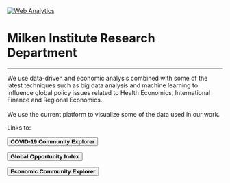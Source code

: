 <head><!-- Default Statcounter code for Miresearch.github.io About
https://miresearch.github.io/About/ -->
<script type="text/javascript">
var sc_project=12370715; 
var sc_invisible=1; 
var sc_security="d1e49415"; 
</script>
<script type="text/javascript"
src="https://www.statcounter.com/counter/counter.js"
async></script>
<noscript><div class="statcounter"><a title="Web Analytics"
href="https://statcounter.com/" target="_blank"><img
class="statcounter"
src="https://c.statcounter.com/12370715/0/d1e49415/1/"
alt="Web Analytics"></a></div></noscript>
<!-- End of Statcounter Code -->

<meta name="twitter:title" content="Milken Institute Data Vizualization Hub">
<meta name="twitter:image" content="http://claudelopezcom.ipage.com/claudelopez/data_viz.jpg">
<meta name="twitter:card" content="summary_large_image">

<meta property="og:title" content="Milken Institute Data Vizualization Hub">
<meta property="og:image" content="http://claudelopezcom.ipage.com/claudelopez/data_viz.jpg">
<meta property="og:image:url" content="http://claudelopezcom.ipage.com/claudelopez/data_viz.jpg">
<meta property="og:image:secure_url" content="http://claudelopezcom.ipage.com/claudelopez/data_viz.jpg">
<meta property="og:url" content="https://miresearch.github.io/About/">

</head>

<H1><b>Milken Institute Research Department </b></H1><Hr>

We use data-driven and economic analysis combined with some of the latest techniques such as big data analysis and machine learning to influence global policy issues related to Health Economics, International Finance and Regional Economics. <br><br>
We use the current platform to visualize some of the data used in our work. <br>

Links to:

<a href="https://miresearch.github.io/MI-COVID-19-Community-Explorer/" target="_blank"><button class="button button2"><b>COVID-19 Community Explorer</b></button></a><br>

<a href="https://miresearch.github.io/Global-Opportunity-Index/" target="_blank"><button class="button button2"><b>Global Opportunity Index</b></button></a><br>

<button class="button button2"><b>Economic Community Explorer</b></button> <br>
<br><br><br> <br>




